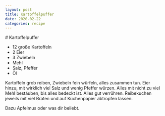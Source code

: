 ```yaml
---
layout: post
title: Kartoffelpuffer
date: 2020-02-22
categories: recipe
---
```

﻿# Kartoffelpuffer

- 12 große Kartoffeln
- 2 Eier
- 3 Zwiebeln
- Mehl
- Salz, Pfeffer
- Öl

Kartoffeln grob reiben, Zwiebeln fein würfeln, alles zusammen tun.
Eier hinzu, mit wirklich viel Salz und wenig Pfeffer würzen.
Alles mit nicht zu viel Mehl bestäuben, bis alles bedeckt ist.
Alles gut verrühren.
Reibekuchen jeweils mit viel Braten und auf Küchenpapier abtropfen lassen.

Dazu Apfelmus oder was dir beliebt.